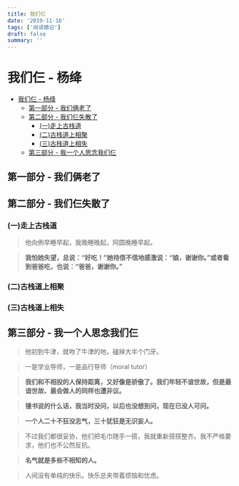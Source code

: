 ```yaml
---
title: 我们仨
date: '2019-11-10'
tags: ['阅读摘记']
draft: false
summary: ''
---
```


# 我们仨 - 杨绛

- [我们仨 - 杨绛](#%e6%88%91%e4%bb%ac%e4%bb%a8---%e6%9d%a8%e7%bb%9b)
  - [第一部分 - 我们俩老了](#%e7%ac%ac%e4%b8%80%e9%83%a8%e5%88%86---%e6%88%91%e4%bb%ac%e4%bf%a9%e8%80%81%e4%ba%86)
  - [第二部分 - 我们仨失散了](#%e7%ac%ac%e4%ba%8c%e9%83%a8%e5%88%86---%e6%88%91%e4%bb%ac%e4%bb%a8%e5%a4%b1%e6%95%a3%e4%ba%86)
    - [(一)走上古栈道](#%e4%b8%80%e8%b5%b0%e4%b8%8a%e5%8f%a4%e6%a0%88%e9%81%93)
    - [(二)古栈道上相聚](#%e4%ba%8c%e5%8f%a4%e6%a0%88%e9%81%93%e4%b8%8a%e7%9b%b8%e8%81%9a)
    - [(三)古栈道上相失](#%e4%b8%89%e5%8f%a4%e6%a0%88%e9%81%93%e4%b8%8a%e7%9b%b8%e5%a4%b1)
  - [第三部分 - 我一个人思念我们仨](#%e7%ac%ac%e4%b8%89%e9%83%a8%e5%88%86---%e6%88%91%e4%b8%80%e4%b8%aa%e4%ba%ba%e6%80%9d%e5%bf%b5%e6%88%91%e4%bb%ac%e4%bb%a8)

## 第一部分 - 我们俩老了

## 第二部分 - 我们仨失散了

### (一)走上古栈道

> 他向例早睡早起，我晚睡晚起，阿圆晚睡早起。

> **我怕她失望，总说：“好吃！”她待信不信地感激说：“娘，谢谢你。”或者看到爸爸吃，也说：“爸爸，谢谢你。”**

### (二)古栈道上相聚

### (三)古栈道上相失

## 第三部分 - 我一个人思念我们仨

> 他初到牛津，就吻了牛津的地，磕掉大半个门牙。

> 一是学业导师，一是品行导师（moral tutor）

> **我们和不相投的人保持距离，又好像是骄傲了。我们年轻不谙世故，但是最谙世故、最会做人的同样也遭非议。**

> **锺书说的什么话，我当时没问，以后也没想到问，现在已没人可问。**

> **一个人二十不狂没志气，三十犹狂是无识妄人。**

> 不过我们都很妥协，他们把毛巾随手一搭，我就重新搭搭整齐。我不严格要求，他们也不公然反抗。

> **名气就是多些不相知的人。**

> 人间没有单纯的快乐。快乐总夹带着烦恼和忧虑。
